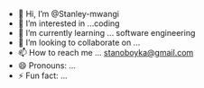 - 👋 Hi, I’m @Stanley-mwangi
- 👀 I’m interested in ...coding
- 🌱 I’m currently learning ... software engineering 
- 💞️ I’m looking to collaborate on ...
- 📫 How to reach me ... stanoboyka@gmail.com
- 😄 Pronouns: ...
- ⚡ Fun fact: ...

<!---
Stanley-mwangii/Stanley-mwangii is a ✨ special ✨ repository because its `README.md` (this file) appears on your GitHub profile.
You can click the Preview link to take a look at your changes.
--->
